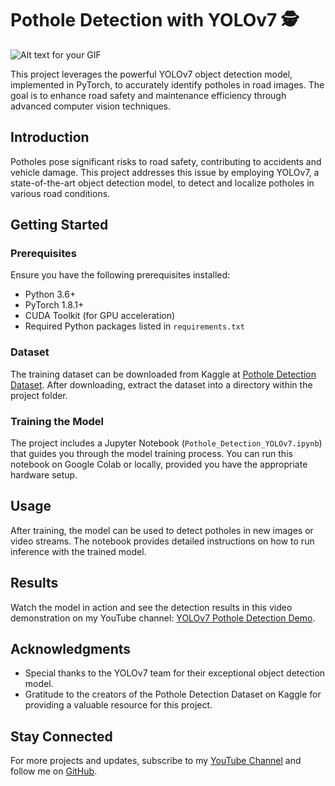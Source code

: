 # Pothole Detection with YOLOv7 🕵️

![Alt text for your GIF](imgs/output.gif)

This project leverages the powerful YOLOv7 object detection model, implemented in PyTorch, to accurately identify potholes in road images. The goal is to enhance road safety and maintenance efficiency through advanced computer vision techniques.

## Introduction

Potholes pose significant risks to road safety, contributing to accidents and vehicle damage. This project addresses this issue by employing YOLOv7, a state-of-the-art object detection model, to detect and localize potholes in various road conditions.

## Getting Started

### Prerequisites

Ensure you have the following prerequisites installed:

- Python 3.6+
- PyTorch 1.8.1+
- CUDA Toolkit (for GPU acceleration)
- Required Python packages listed in `requirements.txt`



### Dataset

The training dataset can be downloaded from Kaggle at [Pothole Detection Dataset](https://www.kaggle.com/datasets/sovitrath/pothole-detection-yolov4-format). After downloading, extract the dataset into a directory within the project folder.

### Training the Model

The project includes a Jupyter Notebook (`Pothole_Detection_YOLOv7.ipynb`) that guides you through the model training process. You can run this notebook on Google Colab or locally, provided you have the appropriate hardware setup.

## Usage

After training, the model can be used to detect potholes in new images or video streams. The notebook provides detailed instructions on how to run inference with the trained model.

## Results

Watch the model in action and see the detection results in this video demonstration on my YouTube channel: [YOLOv7 Pothole Detection Demo](https://www.youtube.com/watch?v=DObED2beMIg).



## Acknowledgments

- Special thanks to the YOLOv7 team for their exceptional object detection model.
- Gratitude to the creators of the Pothole Detection Dataset on Kaggle for providing a valuable resource for this project.

## Stay Connected

For more projects and updates, subscribe to my [YouTube Channel](https://www.youtube.com/@autopy9866) and follow me on [GitHub](https://github.com/zamalali).

